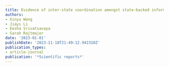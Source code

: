```yaml
---
title: Evidence of inter-state coordination amongst state-backed information operations
authors:
- Xinyu Wang
- Jiayi Li
- Eesha Srivatsavaya
- Sarah Rajtmajer
date: '2023-01-01'
publishDate: '2023-11-18T21:49:12.942310Z'
publication_types:
- article-journal
publication: '*Scientific reports*'
---
```

